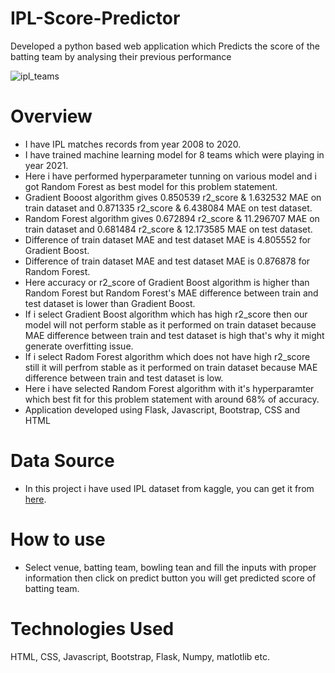 # IPL-Score-Predictor
Developed a python based web application which Predicts the score of the batting team by analysing their previous performance

![ipl_teams](https://github.com/Rajubit/IPL-Score-Predictor/assets/99663437/2ec5b7b5-0a6f-4cf2-b9ce-403d9dcb070c)

# Overview
* I have IPL matches records from year 2008 to 2020.
* I have trained machine learning model for 8 teams which were playing in year 2021.
* Here i have performed hyperparameter tunning on various model and i got Random Forest as best model for this problem statement.
* Gradient Booost algorithm gives 0.850539 r2_score & 1.632532 MAE on train dataset and 0.871335 r2_score & 6.438084 MAE on test dataset.
* Random Forest algorithm gives 0.672894 r2_score & 11.296707 MAE on train dataset and 0.681484 r2_score & 12.173585 MAE on test dataset.
* Difference of train dataset MAE and test dataset MAE is 4.805552 for Gradient Boost.
* Difference of train dataset MAE and test dataset MAE is 0.876878 for Random Forest.
* Here accuracy or r2_score of Gradient Boost algorithm is higher than Random Forest but Random Forest's MAE difference between train and test dataset is lower than Gradient Boost.
* If i select Gradient Boost algorithm which has high r2_score then our model will not perform stable as it performed on train dataset because MAE difference between train and test dataset is high that's why it might generate overfitting issue.
* If i select Radom Forest algorithm which does not have high r2_score still it will perfrom stable as it performed on train dataset because MAE difference between train and test dataset is low.
* Here i have selected Random Forest algorithm with it's hyperparamter which best fit for this problem statement with around 68% of accuracy.
* Application developed using Flask, Javascript, Bootstrap, CSS and HTML

# Data Source
* In this project i have used IPL dataset from kaggle, you can get it from [here](https://www.kaggle.com/datasets/patrickb1912/ipl-complete-dataset-20082020).

# How to use
* Select venue, batting team, bowling tean and fill the inputs with proper information then click on predict button you will get predicted score of batting team.

# Technologies Used
HTML, CSS, Javascript, Bootstrap, Flask, Numpy, matlotlib etc.




